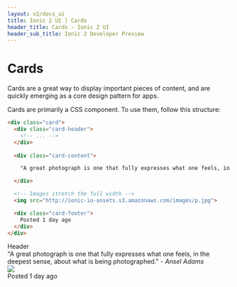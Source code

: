 ```yaml
---
layout: v2/docs_ui
title: Ionic 2 UI | Cards
header_title: Cards - Ionic 2 UI
header_sub_title: Ionic 2 Developer Preview
---
```


<h1 class="title">Cards</h1>

Cards are a great way to display important pieces of content, and are quickly emerging
as a core design pattern for apps.

Cards are primarily a CSS component. To use them, follow this structure:

```html
<div class="card">
  <div class="card-header">
    <!-- ... -->
  </div>
  
  <div class="card-content">

    "A great photograph is one that fully expresses what one feels, in the deepest sense, about what is being photographed." - <i>Ansel Adams</i>

  </div>

  <!-- Images stretch the full width -->
  <img src="http://ionic-io-assets.s3.amazonaws.com/images/p.jpg">

  <div class="card-footer">
    Posted 1 day ago
  </div>
</div>
```

<div class="ionic2 platform-ios">
<div class="card">
  <div class="card-header">
    Header
  </div>
  <div class="card-content">
    "A great photograph is one that fully expresses what one feels, in the deepest sense, about what is being photographed." - <i>Ansel Adams</i>
  </div>
  <img src="http://ionic-io-assets.s3.amazonaws.com/images/p.jpg">
  <div class="card-footer">
    Posted 1 day ago
  </div>
</div>
</div>
